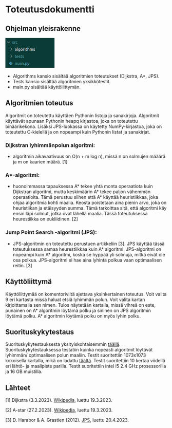 # Toteutusdokumentti

## Ohjelman yleisrakenne

![image info](./images/structure.png)

- Algorithms kansio sisältää algoritmien toteutukset (Dijkstra, A*, JPS). 
- Tests kansio sisältää algoritmien yksikkötestit.
- main.py sisältää käyttöliittymän. 

## Algoritmien toteutus

Algoritmit on toteutettu käyttäen Pythonin listoja ja sanakirjoja. Algoritmit käyttävät apunaan Pythonin heapq kirjastoa, joka on toteutettu binäärikekona. Lisäksi JPS-luokassa on käytetty NumPy-kirjastoa, joka on toteutettu C-kielellä ja on nopeampi kuin Pythonin listat ja sanakirjat.

### Dijkstran lyhimmänpolun algoritmi:
- algoritmin aikavaativuus on O(n + m log n), missä n on solmujen määärä ja m on kaarien määrä. [1]

### A*-algoritmi:
- huonoimmassa tapauksessa A* tekee yhtä monta operaatiota kuin Dijkstran algoritmi, mutta keskimäärin A* tekee paljon vähemmän operaatioita. Tämä perustuu siihen että A* käyttää heuristiikkaa, joka ohjaa algoritmia kohti maalia. Keosta poistetaan aina pienin arvo, joka on heuristiikan ja etäisyyden summa. Tämä tarkoittaa sitä, että algoritmi käy ensin läpi solmut, jotka ovat lähellä maalia. Tässä toteutuksessa heurestiikka on eukliidinen. [2]

### Jump Point Search -algoritmi (JPS):
- JPS-algoritmin on toteutettu perustuen artikkeliin [3]. JPS käyttää tässä toteutuksessa samaa heurestiikkaa kuin A* algoritmi. JPS-algoritmi on nopeampi kuin A* algoritmi, koska se hyppää yli solmuja, mitkä eivät ole osa polkua. JPS-algoritmi ei hae aina lyhintä polkua vaan optimaalisen reitin. [3]

## Käyttöliittymä

Käyttöliittymää on komentoriviltä ajettava yksinkertainen toteutus. Voit valita 9 eri kartasta missä haluat etsiä lyhimmän polun. Voit valita kartan kirjoittamalla sen nimen. Tulos näytetään kartalla, missä vihreä on este, punainen on A* algoritmin löytämä polku ja sininen on JPS algoritmin löytämä polku. A* algoritmin löytämä polku on myös lyhin polku.

## Suorituskykytestaus

Suorituskykytestauksesta yksityiskohtaisemmin [täällä](./testausdokumentti.md). Suorituskykytestauksessa testatiin kuinka nopeasti algoritmit löytävät lyhimmän/ optimaalisen polun maaliin. Testit suoritettiin 1073x1073 kokoisella kartalla, mikä on ladattu [täältä](https://movingai.com/benchmarks/dao/index.html). Testit suoritettiin 10 kertaa viidellä eri lähtö- ja maalipiste parilla. Testit suoritettiin intel i5 2.4 GHz prosessorilla ja 16 GB muistilla.

## Lähteet

[1] Dijkstra (3.3.2023). [Wikipedia](https://en.wikipedia.org/wiki/Dijkstra%27s_algorithm), luettu 19.3.2023. 

[2] A-star (27.2.2023). [Wikipedia](https://en.wikipedia.org/wiki/A*_search_algorithm), luettu 19.3.2023.

[3] D. Harabor & A. Grastien (2012). [JPS](http://users.cecs.anu.edu.au/~dharabor/data/papers/harabor-grastien-aaai11.pdf), luettu 20.4.2023.